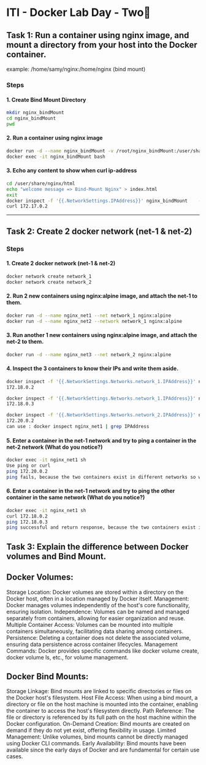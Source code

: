 # ITI - Docker Lab Day - Two🐋
## Task 1: Run a container using nginx image, and mount a directory from your host into the Docker container.
example: /home/samy/nginx:/home/nginx (bind mount)

### Steps
#### 1. Create Bind Mount Directory
```bash
mkdir nginx_bindMount
cd nginx_bindMount
pwd
```

#### 2. Run a container using nginx image
```bash
docker run -d --name nginx_bindMount -v /root/nginx_bindMount:/user/share/nginx/html nginx
docker exec -it nginx_bindMount bash
```

#### 3. Echo any content to show when curl ip-address
```bash
cd /user/share/nginx/html
echo "welcome message => Bind-Mount Nginx" > index.html
exit
docker inspect -f '{{.NetworkSettings.IPAddress}}' nginx_bindMount    ->172.17.0.2
curl 172.17.0.2
```

---
## Task 2: Create 2 docker network (net-1 & net-2)

### Steps
#### 1. Create 2 docker network (net-1 & net-2)
```bash
docker network create network_1
docker network create network_2
```

#### 2. Run 2 new containers using nginx:alpine image, and attach the net-1 to them.
```bash
docker run -d --name nginx_net1 --net network_1 nginx:alpine
docker run -d --name nginx_net2 --network network_1 nginx:alpine
```

#### 3. Run another 1 new containers using nginx:alpine image, and attach the net-2 to them.
```bash
docker run -d --name nginx_net3 --net network_2 nginx:alpine
```

#### 4. Inspect the 3 containers to know their IPs and write them aside.
```bash
docker inspect -f '{{.NetworkSettings.Networks.network_1.IPAddress}}' nginx_net1
172.18.0.2

docker inspect -f '{{.NetworkSettings.Networks.network_1.IPAddress}}' nginx_net2
172.18.0.3

docker inspect -f '{{.NetworkSettings.Networks.network_2.IPAddress}}' nginx_net3
172.20.0.2
can use : docker inspect nginx_net1 | grep IPAddress
```

#### 5. Enter a container in the net-1 network and try to ping a container in the net-2 network (What do you notice?)
```bash
docker exec -it nginx_net1 sh 
Use ping or curl
ping 172.20.0.2
ping fails, because the two containers exist in different networks so we can see any response in terminal.
```

#### 6. Enter a container in the net-1 network and try to ping the other container in the same network (What do you notice?)
```bash
docker exec -it nginx_net1 sh 
curl 172.18.0.2
ping 172.18.0.3
ping successful and return response, because the two containers exist in the same network.
```

## Task 3: Explain the difference between Docker volumes and Bind Mount.

## Docker Volumes:

Storage Location: Docker volumes are stored within a directory on the Docker host, often in a location managed by Docker itself.
Management: Docker manages volumes independently of the host's core functionality, ensuring isolation.
Independence: Volumes can be named and managed separately from containers, allowing for easier organization and reuse.
Multiple Container Access: Volumes can be mounted into multiple containers simultaneously, facilitating data sharing among containers.
Persistence: Deleting a container does not delete the associated volume, ensuring data persistence across container lifecycles.
Management Commands: Docker provides specific commands like docker volume create, docker volume ls, etc., for volume management.

## Docker Bind Mounts:
Storage Linkage: Bind mounts are linked to specific directories or files on the Docker host's filesystem.
Host File Access: When using a bind mount, a directory or file on the host machine is mounted into the container, enabling the container to access the host's filesystem directly.
Path Reference: The file or directory is referenced by its full path on the host machine within the Docker configuration.
On-Demand Creation: Bind mounts are created on demand if they do not yet exist, offering flexibility in usage.
Limited Management: Unlike volumes, bind mounts cannot be directly managed using Docker CLI commands.
Early Availability: Bind mounts have been available since the early days of Docker and are fundamental for certain use cases.
